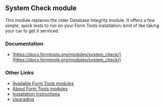 ## System Check module

This module replaces the older Database Integrity module. It offers a few simple, quick tests to run on your Form Tools 
installation: kind of like taking your car to get it serviced.

### Documentation

- [https://docs.formtools.org/modules/system_check/](https://docs.formtools.org/modules/system_check/)


### Other Links

- [Available Form Tools modules](https://modules.formtools.org/)
- [About Form Tools modules](https://docs.formtools.org/userdoc/modules/) 
- [Installation instructions](https://docs.formtools.org/userdoc/modules/installing/)
- [Upgrading](https://docs.formtools.org/userdoc/modules/upgrading/)
